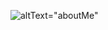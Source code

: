 ![altText="aboutMe"](https://github.com/tolgapp/Tolgapp/blob/0e26a6fdf0d3e26764eb3511af163484da8e8d5d/GHProfile.png)
